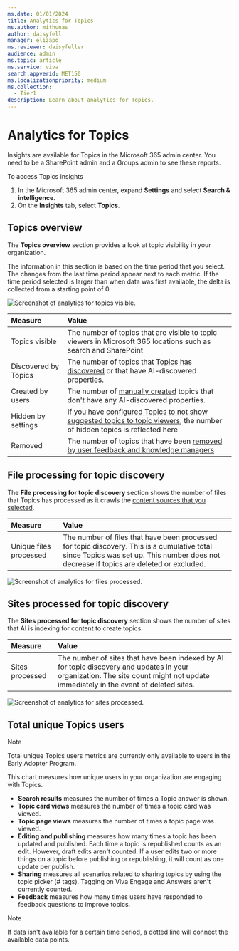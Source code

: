 ```yaml
---
ms.date: 01/01/2024
title: Analytics for Topics
ms.author: mithunas
author: daisyfell
manager: elizapo
ms.reviewer: daisyfeller
audience: admin
ms.topic: article
ms.service: viva
search.appverid: MET150
ms.localizationpriority: medium
ms.collection:
  - Tier1
description: Learn about analytics for Topics.
---
```


# Analytics for Topics

Insights are available for Topics in the Microsoft 365 admin center. You need to be a SharePoint admin and a Groups admin to see these reports.

To access Topics insights

1. In the Microsoft 365 admin center, expand **Settings** and select **Search & intelligence**.
1. On the **Insights** tab, select **Topics**.

## Topics overview

The **Topics overview** section provides a look at topic visibility in your organization.

The information in this section is based on the time period that you select. The changes from the last time period appear next to each metric. If the time period selected is larger than when data was first available, the delta is collected from a starting point of 0.

![Screenshot of analytics for topics visible.](../media/topics/topics-analytics-topics-visible.png)

|Measure|Value|
|:------|:----|
|Topics visible|The number of topics that are visible to topic viewers in Microsoft 365 locations such as search and SharePoint |
|Discovered by Topics|The number of topics that [Topics has discovered](/viva/topics/topic-experiences-discovery-curation) or that have AI-discovered properties.|
|Created by users|The number of [manually created](/viva/topics/create-a-topic) topics that don't have any AI-discovered properties.|
|Hidden by settings|If you have [configured Topics to not show suggested topics to topic viewers](/viva/topics/topic-experiences-discovery#prevent-topic-viewers-from-seeing-suggested-topics), the number of hidden topics is reflected here|
|Removed|The number of topics that have been [removed by user feedback and knowledge managers](/viva/topics/manage-topics)|

## File processing for topic discovery

The **File processing for topic discovery** section shows the number of files that Topics has processed as it crawls the [content sources that you selected](/viva/topics/topic-experiences-discovery#select-sharepoint-topic-sources).

|Measure|Value|
|:------|:----|
|Unique files processed|The number of files that have been processed for topic discovery. This is a cumulative total since Topics was set up. This number does not decrease if topics are deleted or excluded.|

![Screenshot of analytics for files processed.](../media/topics/topics-files-processed.png)

## Sites processed for topic discovery

The **Sites processed for topic discovery** section shows the number of sites that AI is indexing for content to create topics.

|Measure|Value|
|:------|:----|
|Sites processed|The number of sites that have been indexed by AI for topic discovery and updates in your organization. The site count might not update immediately in the event of deleted sites.|

![Screenshot of analytics for sites processed.](../media/topics/topics-sites-processed.png)

## Total unique Topics users

>[!NOTE]
>Total unique Topics users metrics are currently only available to users in the Early Adopter Program.

This chart measures how unique users in your organization are engaging with Topics.

- **Search results** measures the number of times a Topic answer is shown.
- **Topic card views** measures the number of times a topic card was viewed.
- **Topic page views** measures the number of times a topic page was viewed.
- **Editing and publishing** measures how many times a topic has been updated and published. Each time a topic is republished counts as an edit. However, draft edits aren't counted. If a user edits two or more things on a topic before publishing or republishing, it will count as one update per publish.
- **Sharing** measures all scenarios related to sharing topics by using the topic picker (# tags). Tagging on Viva Engage and Answers aren't currently counted.
- **Feedback** measures how many times users have responded to feedback questions to improve topics.

>[!NOTE]
>If data isn't available for a certain time period, a dotted line will connect the available data points.
